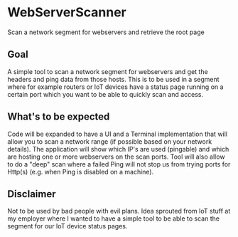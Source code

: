 # WebServerScanner
Scan a network segment for webservers and retrieve the root page

## Goal
A simple tool to scan a network segment for webservers and get the headers and ping data from those hosts. 
This is to be used in a segment where for example routers or IoT devices have a status page running on a certain port which you 
want to be able to quickly scan and access.

## What's to be expected
Code will be expanded to have a UI and a Terminal implementation that will allow you to scan a network range (if possible based on your 
network details). The application will show which IP's are used (pingable) and which are hosting one or more webservers on the scan ports. 
Tool will also allow to do a "deep" scan where a failed Ping will not stop us from trying ports for Http(s) (e.g. when Ping is disabled on a machine).

## Disclaimer
Not to be used by bad people with evil plans. Idea sprouted from IoT stuff at my employer where I wanted to have a simple tool to be able to scan
the segment for our IoT device status pages.
